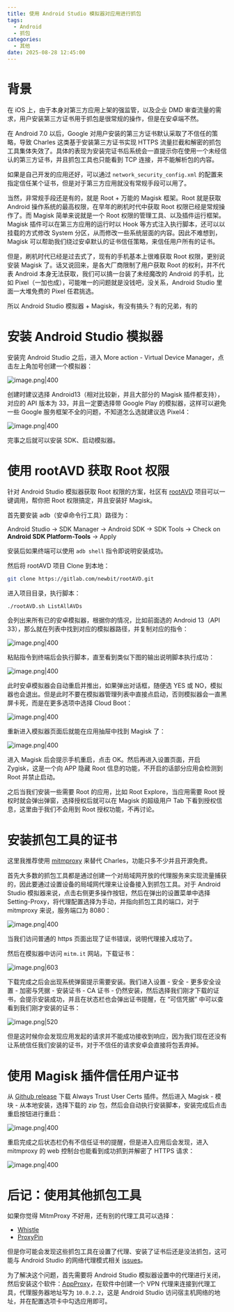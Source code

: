 ```yaml
---
title: 使用 Android Studio 模拟器对应用进行抓包
tags:
  - Android
  - 抓包
categories:
  - 其他
date: 2025-08-28 12:45:00
---
```


# 背景

在 iOS 上，由于本身对第三方应用上架的强监管，以及企业 DMD 审查流量的需求，用户安装第三方证书用于抓包是很常规的操作，但是在安卓端不然。

在 Android 7.0 以后，Google 对用户安装的第三方证书默认采取了不信任的策略，导致 Charles 这类基于安装第三方证书实现 HTTPS 流量拦截和解密的抓包工具集体失效了。具体的表现为安装完证书后系统会一直提示你在使用一个未经信认的第三方证书，并且抓包工具也只能看到 TCP 连接，并不能解析包的内容。

如果是自己开发的应用还好，可以通过 `network_security_config.xml` 的配置来指定信任某个证书，但是对于第三方应用就没有常规手段可以用了。

当然，非常规手段还是有的，就是 Root + 万能的 Magisk 框架。Root 就是获取 Android 操作系统的最高权限，在早年的刷机时代中获取 Root 权限已经是常规操作了。而 Magisk 简单来说就是一个 Root 权限的管理工具、以及插件运行框架。Magisk 插件可以在第三方应用的运行时以 Hook 等方式注入执行脚本，还可以以挂载的方式修改 System 分区，从而修改一些系统层面的内容。因此不难想到，Magisk 可以帮助我们绕过安卓默认的证书信任策略，来信任用户所有的证书。

但是，刷机时代已经是过去式了，现有的手机基本上很难获取 Root 权限，更别说安装 Magisk 了。话又说回来，是各大厂商限制了用户获取 Root 的权利，并不代表 Android 本身无法获取，我们可以搞一台装了未经魔改的 Android 的手机，比如 Pixel（一加也成），可能唯一的问题就是没钱吧，没关系，Android Studio 里面一大堆免费的 Pixel 任君挑选。

所以 Android Studio 模拟器 + Magisk，有没有搞头？有的兄弟，有的

# 安装 Android Studio 模拟器

安装完 Android Studio 之后，进入 More action - Virtual Device Manager，点击左上角加号创建一个模拟器：

![image.png|400](https://esunr-image-bed.oss-cn-beijing.aliyuncs.com/picgo/202508151506253.png)

 创建时建议选择 Android13（相对比较新，并且大部分的 Magisk 插件都支持），对应的 API 版本为 33，并且一定要选择带 Google Play 的模拟器，这样可以避免一些 Google 服务框架不全的问题，不知道怎么选就建议选 Pixel4：

![image.png|400](https://esunr-image-bed.oss-cn-beijing.aliyuncs.com/picgo/202508151508694.png)

完事之后就可以安装 SDK、启动模拟器。

# 使用 rootAVD 获取 Root 权限

针对 Android Studio 模拟器获取 Root 权限的方案，社区有 [rootAVD](https://gitlab.com/newbit/rootAVD) 项目可以一键调用，帮你把 Root 权限搞定，并且安装好 Magisk。

首先要安装 adb（安卓命令行工具）路径为：

Android Studio -> SDK Manager -> Android SDK -> SDK Tools -> Check on **Android SDK Platform-Tools** -> Apply

安装后如果终端可以使用 `adb shell` 指令即说明安装成功。

然后将 rootAVD 项目 Clone 到本地：

```sh
git clone https://gitlab.com/newbit/rootAVD.git
```

进入项目目录，执行脚本：

```sh
./rootAVD.sh ListAllAVDs
```

会列出来所有已的安卓模拟器，根据你的情况，比如前面选的 Android 13（API 33），那么就在列表中找到对应的模拟器路径，并复制对应的指令：

![image.png|400](https://esunr-image-bed.oss-cn-beijing.aliyuncs.com/picgo/202508151517303.png)

粘贴指令到终端后会执行脚本，直至看到类似下图的输出说明脚本执行成功：

![image.png|400](https://esunr-image-bed.oss-cn-beijing.aliyuncs.com/picgo/202508151526003.png)

此时安卓模拟器会自动重启并推出，如果弹出对话框，随便选 YES 或 NO，模拟器也会退出。但是此时不要在模拟器管理列表中直接点启动，否则模拟器会一直黑屏卡死，而是在更多选项中选择 Cloud Boot：

![image.png|400](https://esunr-image-bed.oss-cn-beijing.aliyuncs.com/picgo/202508151529501.png)

重新进入模拟器页面后就能在应用抽屉中找到 Magisk 了：

![image.png|400](https://esunr-image-bed.oss-cn-beijing.aliyuncs.com/picgo/202508151531052.png)

进入 Magisk 后会提示手机重启，点击 OK。然后再进入设置页面，开启 Zygisk，这是一个向 APP 隐藏 Root 信息的功能，不开启的话部分应用会检测到 Root 并禁止启动。

之后当我们安装一些需要 Root 的应用，比如 Root Explore，当应用需要 Root 授权时就会弹出弹窗，选择授权后就可以在 Magisk 的超级用户 Tab 下看到授权信息，这里由于我们不会用到 Root 授权功能，不再讨论。

# 安装抓包工具的证书

这里我推荐使用 [mitmproxy](https://www.mitmproxy.org/) 来替代 Charles，功能只多不少并且开源免费。

首先大多数的抓包工具都是通过创建一个对局域网开放的代理服务来实现流量捕获的，因此要通过设置设备的局域网代理来让设备接入到抓包工具。对于 Android Studio 模拟器来说，点击右侧更多操作按钮，然后在弹出的设置菜单中选择 Setting-Proxy，将代理配置选择为手动，并指向抓包工具的端口，对于 mitmproxy 来说，服务端口为 8080：

![image.png|400](https://esunr-image-bed.oss-cn-beijing.aliyuncs.com/picgo/202508151546510.png)

当我们访问普通的 https 页面出现了证书错误，说明代理接入成功了。

然后在模拟器中访问 `mitm.it` 网站，下载证书：

![image.png|603](https://esunr-image-bed.oss-cn-beijing.aliyuncs.com/picgo/202508151548213.png)

下载完成之后会出现系统弹窗提示需要安装。我们进入设置 - 安全 - 更多安全设置 - 加密与凭据 - 安装证书 - CA 证书 - 仍然安装，然后选择我们刚才下载的证书，会提示安装成功，并且在状态栏也会弹出证书提醒，在 “可信凭据” 中可以查看到我们刚才安装的证书：

![image.png|520](https://esunr-image-bed.oss-cn-beijing.aliyuncs.com/picgo/202508151552815.png)

但是这时候你会发现应用发起的请求并不能成功接收到响应，因为我们现在还没有让系统信任我们安装的证书，对于不信任的请求安卓会直接将包丢弃掉。

# 使用 Magisk 插件信任用户证书

从 [Github release](https://github.com/NVISOsecurity/AlwaysTrustUserCerts/releases) 下载 Always Trust User Certs 插件。然后进入 Magisk - 模块 - 从本地安装，选择下载的 zip 包，然后会自动执行安装脚本，安装完成后点击重启按钮进行重启：

![image.png|400](https://esunr-image-bed.oss-cn-beijing.aliyuncs.com/picgo/202508151608483.png)

重启完成之后状态栏仍有不信任证书的提醒，但是进入应用后会发现，进入 mitmproxy 的 web 控制台也能看到成功抓到并解密了 HTTPS 请求：

![image.png|400](https://esunr-image-bed.oss-cn-beijing.aliyuncs.com/picgo/202508151623198.png)
# 后记：使用其他抓包工具

如果你觉得 MitmProxy 不好用，还有别的代理工具可以选择：

- [Whistle](https://github.com/avwo/whistle)
- [ProxyPin](https://github.com/wanghongenpin/proxypin)

但是你可能会发现这些抓包工具在设置了代理、安装了证书后还是没法抓包，这可能与 Android Studio 的网络代理模式相关 [issues](https://github.com/avwo/whistle/issues/1248)。

为了解决这个问题，首先需要将 Android Studio 模拟器设置中的代理进行关闭，然后安装这个软件：[AppProxy](https://github.com/ys1231/appproxy)，在软件中创建一个 VPN 代理来连接到代理工具，代理服务器地址写为 `10.0.2.2`，这是 Android Studio 访问宿主机网络的地址，并在配置选项卡中勾选应用即可。
